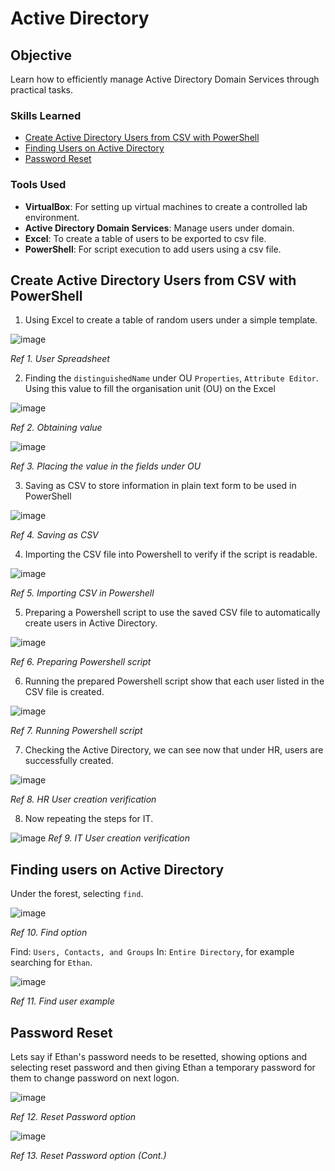 # Active Directory

## Objective

Learn how to efficiently manage Active Directory Domain Services through practical tasks.

### Skills Learned
- [Create Active Directory Users from CSV with PowerShell](#create-active-directory-users-from-csv-with-powershell)
- [Finding Users on Active Directory](#finding-users-on-active-directory)
- [Password Reset](#password-reset)

### Tools Used
- **VirtualBox**: For setting up virtual machines to create a controlled lab environment.
- **Active Directory Domain Services**: Manage users under domain.
- **Excel**: To create a table of users to be exported to csv file.
- **PowerShell**: For script execution to add users using a csv file.

## Create Active Directory Users from CSV with PowerShell

1. Using Excel to create a table of random users under a simple template.

![image](https://github.com/KennuC/ActiveDirectory/assets/131323586/f6380f1d-d2fa-4c64-a9fa-62136d179e1a)

*Ref 1. User Spreadsheet*

2. Finding the `distinguishedName` under OU `Properties`, `Attribute Editor`. Using this value to fill the organisation unit (OU) on the Excel

![image](https://github.com/KennuC/ActiveDirectory/assets/131323586/c5f4ae92-4855-495b-9ea8-b2cfc226ad27)

*Ref 2. Obtaining value*

![image](https://github.com/KennuC/ActiveDirectory/assets/131323586/c0ea2cff-699b-4105-923c-bd5014c48474)

*Ref 3. Placing the value in the fields under OU*

3. Saving as CSV to store information in plain text form to be used in PowerShell

![image](https://github.com/KennuC/ActiveDirectory/assets/131323586/e674ac79-cdee-4cb1-86fa-5d6c1c57a55e)

*Ref 4. Saving as CSV*

4. Importing the CSV file into Powershell to verify if the script is readable.

![image](https://github.com/KennuC/ActiveDirectory/assets/131323586/b8670265-81c9-4d20-b9af-ee9f52d22f78)

*Ref 5. Importing CSV in Powershell*

5. Preparing a Powershell script to use the saved CSV file to automatically create users in Active Directory.

![image](https://github.com/KennuC/ActiveDirectory/assets/131323586/608aa8cc-02ed-413b-b82d-08bc561d559c)

*Ref 6. Preparing Powershell script*

6. Running the prepared Powershell script show that each user listed in the CSV file is created.

![image](https://github.com/KennuC/ActiveDirectory/assets/131323586/dab8a37a-0724-4ab3-9839-4a0a29358a5c)

*Ref 7. Running Powershell script*

7. Checking the Active Directory, we can see now that under HR, users are successfully created.

![image](https://github.com/KennuC/ActiveDirectory/assets/131323586/25b94d36-293e-4800-9ccd-a51d418af0fe)

*Ref 8. HR User creation verification*

8. Now repeating the steps for IT.

![image](https://github.com/KennuC/ActiveDirectory/assets/131323586/08e8d1f4-d254-44c1-bc85-cac2c24708c9)
*Ref 9. IT User creation verification*

## Finding users on Active Directory

Under the forest, selecting `find`.

![image](https://github.com/KennuC/ActiveDirectory/assets/131323586/75fcca63-9730-40e8-91fd-f22e865cb49c)

*Ref 10. Find option*

Find: `Users, Contacts, and Groups` In: `Entire Directory`, for example searching for `Ethan`.

![image](https://github.com/KennuC/ActiveDirectory/assets/131323586/a090164f-f2e8-40fc-8deb-21cdcbb873e0)

*Ref 11. Find user example*

## Password Reset

Lets say if Ethan's password needs to be resetted, showing options and selecting reset password and then giving Ethan a temporary password for them to change password on next logon.

![image](https://github.com/KennuC/ActiveDirectory/assets/131323586/cc46be29-4504-461a-8786-83cd87072b64)

*Ref 12. Reset Password option*

![image](https://github.com/KennuC/ActiveDirectory/assets/131323586/f48f2285-2d47-4e3a-81fa-de8ef73b3134)

*Ref 13. Reset Password option (Cont.)*

